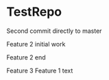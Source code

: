 # TestRepo

Second commit directly to master

Feature 2 initial work

Feature 2 end

Feature 3
Feature 1 text
